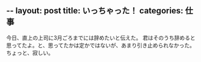 --
layout: post
title: いっちゃった！
categories: 仕事
--

今日、直上の上司に3月ごろまでには辞めたいと伝えた。
君はそのうち辞めると思ってたよ。と、思ってたかは定かではないが、あまり引き止められなかった。
ちょっと、寂しい。
